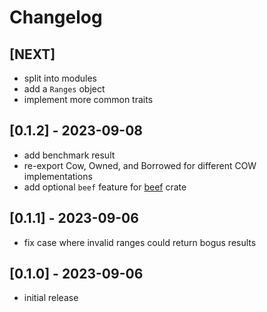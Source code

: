 # Changelog

## [NEXT]

- split into modules
- add a `Ranges` object
- implement more common traits

## [0.1.2] - 2023-09-08

- add benchmark result
- re-export Cow, Owned, and Borrowed for different COW implementations
- add optional `beef` feature for [beef](https://crates.io/crates/beef) crate

## [0.1.1] - 2023-09-06

- fix case where invalid ranges could return bogus results

## [0.1.0] - 2023-09-06

- initial release
